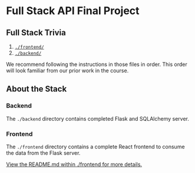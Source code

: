 # Full Stack API Final Project

## Full Stack Trivia

1. [`./frontend/`](./frontend/README.md)
2. [`./backend/`](./backend/README.md)

We recommend following the instructions in those files in order. This order will look familiar from our prior work in the course.

## About the Stack

### Backend

The `./backend` directory contains completed Flask and SQLAlchemy server.

### Frontend

The `./frontend` directory contains a complete React frontend to consume the data from the Flask server.

[View the README.md within ./frontend for more details.](./frontend/README.md)
